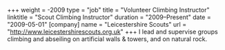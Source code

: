 +++
weight = -2009
type = "job"
title = "Volunteer Climbing Instructor"
linktitle = "Scout Climbing Instructor"
duration = "2009–Present"
date = "2009-05-01"
[company]
  name = "Leicestershire Scouts"
  url = "http://www.leicestershirescouts.org.uk"
+++
I lead and supervise groups climbing and abseiling on artificial walls & towers, and on natural rock.
